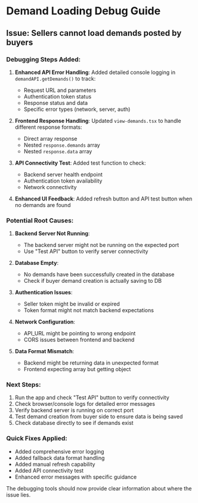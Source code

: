 # Demand Loading Debug Guide

## Issue: Sellers cannot load demands posted by buyers

### Debugging Steps Added:

1. **Enhanced API Error Handling**: Added detailed console logging in `demandAPI.getDemands()` to track:
   - Request URL and parameters
   - Authentication token status
   - Response status and data
   - Specific error types (network, server, auth)

2. **Frontend Response Handling**: Updated `view-demands.tsx` to handle different response formats:
   - Direct array response
   - Nested `response.demands` array
   - Nested `response.data` array

3. **API Connectivity Test**: Added test function to check:
   - Backend server health endpoint
   - Authentication token availability
   - Network connectivity

4. **Enhanced UI Feedback**: Added refresh button and API test button when no demands are found

### Potential Root Causes:

1. **Backend Server Not Running**: 
   - The backend server might not be running on the expected port
   - Use "Test API" button to verify server connectivity

2. **Database Empty**: 
   - No demands have been successfully created in the database
   - Check if buyer demand creation is actually saving to DB

3. **Authentication Issues**:
   - Seller token might be invalid or expired
   - Token format might not match backend expectations

4. **Network Configuration**:
   - API_URL might be pointing to wrong endpoint
   - CORS issues between frontend and backend

5. **Data Format Mismatch**:
   - Backend might be returning data in unexpected format
   - Frontend expecting array but getting object

### Next Steps:

1. Run the app and check "Test API" button to verify connectivity
2. Check browser/console logs for detailed error messages
3. Verify backend server is running on correct port
4. Test demand creation from buyer side to ensure data is being saved
5. Check database directly to see if demands exist

### Quick Fixes Applied:

- Added comprehensive error logging
- Added fallback data format handling
- Added manual refresh capability
- Added API connectivity test
- Enhanced error messages with specific guidance

The debugging tools should now provide clear information about where the issue lies.

